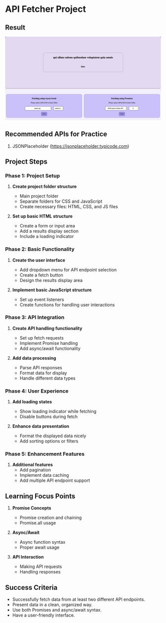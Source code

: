 # API Fetcher Project

## Result
![alt text](image.png)
## Recommended APIs for Practice
1. JSONPlaceholder (https://jsonplaceholder.typicode.com)

## Project Steps

### Phase 1: Project Setup
1. **Create project folder structure**
   - Main project folder
   - Separate folders for CSS and JavaScript
   - Create necessary files: HTML, CSS, and JS files

2. **Set up basic HTML structure**
   - Create a form or input area
   - Add a results display section
   - Include a loading indicator

### Phase 2: Basic Functionality
1. **Create the user interface**
   - Add dropdown menu for API endpoint selection
   - Create a fetch button
   - Design the results display area

2. **Implement basic JavaScript structure**
   - Set up event listeners
   - Create functions for handling user interactions

### Phase 3: API Integration
1. **Create API handling functionality**
   - Set up fetch requests
   - Implement Promise handling
   - Add async/await functionality

2. **Add data processing**
   - Parse API responses
   - Format data for display
   - Handle different data types

### Phase 4: User Experience
1. **Add loading states**
   - Show loading indicator while fetching
   - Disable buttons during fetch

2. **Enhance data presentation**
   - Format the displayed data nicely
   - Add sorting options or filters

### Phase 5: Enhancement Features
1. **Additional features**
   - Add pagination
   - Implement data caching
   - Add multiple API endpoint support

## Learning Focus Points
1. **Promise Concepts**
   - Promise creation and chaining
   - Promise.all usage

2. **Async/Await**
   - Async function syntax
   - Proper await usage

3. **API Interaction**
   - Making API requests
   - Handling responses

## Success Criteria
- Successfully fetch data from at least two different API endpoints.
- Present data in a clean, organized way.
- Use both Promises and async/await syntax.
- Have a user-friendly interface.
